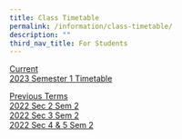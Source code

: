 ```yaml
---
title: Class Timetable
permalink: /information/class-timetable/
description: ""
third_nav_title: For Students
---
```

<u>Current</u></strong><br></a>
[2023 Semester 1 Timetable](/files/2023%20SEM%201%20CLASS%20TT.pdf)	

<u>Previous Terms</u></strong><br></a><a rel="noopener" target="_blank" href="https://drive.google.com/file/d/13tPU7tPWbo1e8geTcjp4xvOA3OD-4ezr/view?usp=sharing">2022 Sec 2 Sem 2</a><br><a rel="noopener" target="_blank" href="https://drive.google.com/file/d/1B7ke2UVLuKzeJQQHLHKhgALdByfbq08W/view?usp=sharing">2022 Sec 3 Sem 2</a><br><a rel="noopener" target="_blank" href="https://drive.google.com/file/d/1q5AOJNiXhUFB06nWunaJ5BkeVNSl47R-/view?usp=sharing">2022 Sec 4 &amp; 5 Sem 2</a>